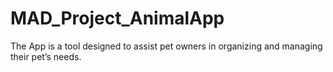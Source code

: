 # MAD_Project_AnimalApp
The App is a tool designed to assist pet owners in organizing and managing their pet’s needs.
